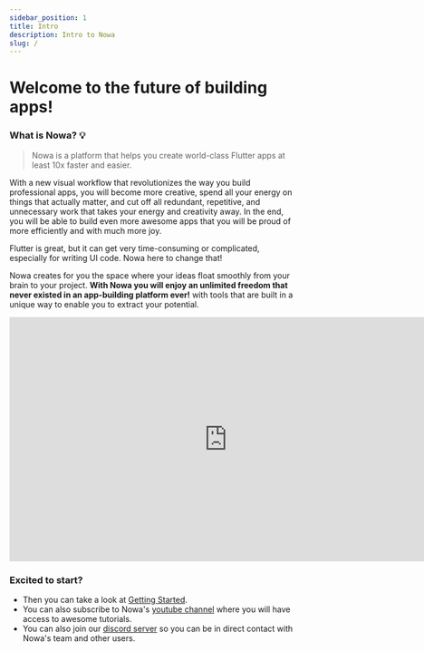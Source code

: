 ```yaml
---
sidebar_position: 1
title: Intro 
description: Intro to Nowa
slug: /
---
```


# Welcome to the future of building apps!

### What is Nowa? 💡

> Nowa is a platform that helps you create world-class Flutter apps at least 10x faster and easier.

With a new visual workflow that revolutionizes the way you build professional apps, you will become more creative, spend all your energy on things that actually matter, and cut off all redundant, repetitive, and unnecessary work that takes your energy and creativity away. In the end, you will be able to build even more awesome apps that you will be proud of more efficiently and with much more joy.  

Flutter is great, but it can get very time-consuming or complicated, especially for writing UI code. Nowa here to change that! 

Nowa creates for you the space where your ideas float smoothly from your brain to your project.  **With Nowa you will enjoy an unlimited freedom that never existed in an app-building platform ever!** with tools that are built in a unique way to enable you to extract your potential.

<iframe width="767" height="431" src="https://www.youtube.com/embed/9Q2MZes5lt8" title="Meet Nowa: the first app builder for professionals" frameborder="0" allow="accelerometer; autoplay; clipboard-write; encrypted-media; gyroscope; picture-in-picture; web-share" allowfullscreen></iframe>

### Excited to start?
* Then you can take a look at [Getting Started](./gettin_started). 
* You can also subscribe to Nowa's [youtube channel](https://www.youtube.com/channel/UCvP7LKeb2sW1yTUqHAFEKOw) where you will have access to awesome tutorials.
* You can also join our [discord server](https://discord.com/invite/ByKfn3H7gX) so you can be in direct contact with Nowa's team and other users.


